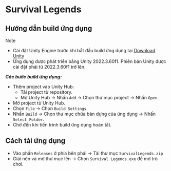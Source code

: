 # **Survival Legends**

## **Hướng dẫn build ứng dụng**
> [!NOTE]
> * Cài đặt Unity Engine trước khi bắt đầu build ứng dụng tại [Download Unity](https://unity.com/download#how-get-started)
> * Ứng dụng được phát triển bằng Unity 2022.3.60f1. Phiên bản Unity được cài đặt phải từ 2022.3.60f1 trở lên.

**_Các bước build ứng dụng:_**
* Thêm project vào Unity Hub:
  - Tải project từ repository.
  - Mở Unity Hub &#8594; Nhấn `Add` &#8594; Chọn thư mục project &#8594; Nhấn `Open`.
* Mở project từ Unity Hub.
* Chọn `File` &#8594; Chọn `Build Settings`.
* Nhấn `Build` &#8594; Chọn thư mục chứa bản dựng của ứng dụng &#8594; Nhấn `Select Folder`.
* Chờ đến khi tiến trình build ứng dụng hoàn tất.

## **Cách tải ứng dụng**
* Vào phần `Releases` ở phía bên phải &#8594; Tải thư mục `SurvivalLegends.zip`
* Giải nén và mở thư mục lên &#8594; Chọn `Survival Legends.exe` để mở trò chơi.
